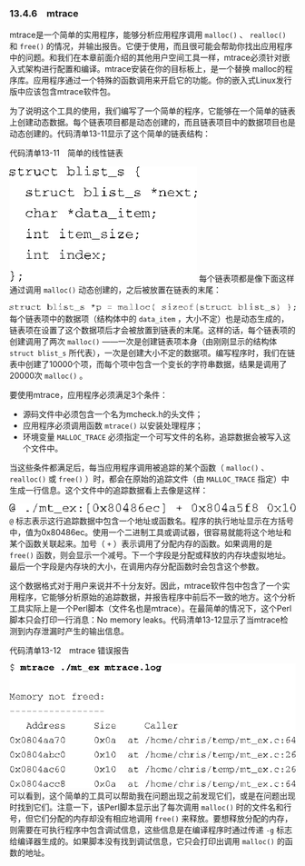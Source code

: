 ### 13.4.6　mtrace

mtrace是一个简单的实用程序，能够分析应用程序调用 `malloc()` 、 `realloc()` 和 `free()` 的情况，并输出报告。它便于使用，而且很可能会帮助你找出应用程序中的问题。和我们在本章前面介绍的其他用户空间工具一样，mtrace必须针对嵌入式架构进行配置和编译。mtrace安装在你的目标板上，是一个替换 malloc的程序库。应用程序通过一个特殊的函数调用来开启它的功能。你的嵌入式Linux发行版中应该包含mtrace软件包。

为了说明这个工具的使用，我们编写了一个简单的程序，它能够在一个简单的链表上创建动态数据。每个链表项目都是动态创建的，而且链表项目中的数据项目也是动态创建的。代码清单13-11显示了这个简单的链表结构：

代码清单13-11　简单的线性链表



![353.png](../images/353.png)
每个链表项都是像下面这样通过调用 `malloc()` 动态创建的，之后被放置在链表的末尾：



![354.png](../images/354.png)
每个链表项中的数据项（结构体中的 `data_item` ，大小不定）也是动态生成的，链表项在设置了这个数据项后才会被放置到链表的末尾。这样的话，每个链表项的创建调用了两次 `malloc()` ——一次是创建链表项本身（由刚刚显示的结构体 `struct blist_s` 所代表），一次是创建大小不定的数据项。编写程序时，我们在链表中创建了10000个项，而每个项中包含一个变长的字符串数据，结果是调用了20000次 `malloc()` 。

要使用mtrace，应用程序必须满足3个条件：

+ 源码文件中必须包含一个名为mcheck.h的头文件；
+ 应用程序必须调用函数 `mtrace()` 以安装处理程序；
+ 环境变量 `MALLOC_TRACE` 必须指定一个可写文件的名称，追踪数据会被写入这个文件中。

当这些条件都满足后，每当应用程序调用被追踪的某个函数（ `malloc()` 、 `realloc()` 或 `free()` ）时，都会在原始的追踪文件（由 `MALLOC_TRACE` 指定）中生成一行信息。这个文件中的追踪数据看上去像是这样：



![355.png](../images/355.png)
`@` 标志表示这行追踪数据中包含一个地址或函数名。程序的执行地址显示在方括号中，值为0x80486ec。使用一个二进制工具或调试器，很容易就能将这个地址和某个函数关联起来。加号（ `+` ）表示调用了分配内存的函数。如果调用的是 `free()` 函数，则会显示一个减号。下一个字段是分配或释放的内存块虚拟地址。最后一个字段是内存块的大小，在调用内存分配函数时会包含这个参数。

这个数据格式对于用户来说并不十分友好。因此，mtrace软件包中包含了一个实用程序，它能够分析原始的追踪数据，并报告程序中前后不一致的地方。这个分析工具实际上是一个Perl脚本（文件名也是mtrace）。在最简单的情况下，这个Perl脚本只会打印一行消息：No memory leaks。代码清单13-12显示了当mtrace检测到内存泄漏时产生的输出信息。

代码清单13-12　mtrace 错误报告



![356.png](../images/356.png)
可以看到，这个简单的工具可以帮助我在问题出现之前发现它们，或是在问题出现时找到它们。注意一下，该Perl脚本显示出了每次调用 `malloc()` 时的文件名和行号，但它们分配的内存却没有相应地调用 `free()` 来释放。要想释放分配的内存，则需要在可执行程序中包含调试信息，这些信息是在编译程序时通过传递 `-g` 标志给编译器生成的。如果脚本没有找到调试信息，它只会打印出调用 `malloc()` 的函数的地址。

